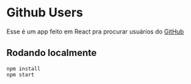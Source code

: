 # Github Users

Esse é um app feito em React pra procurar usuários do [GitHub](https://github.com/)

## Rodando localmente

```
npm install
npm start
```
